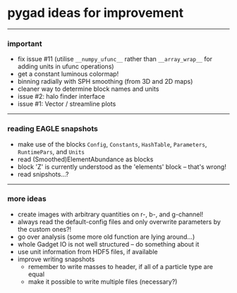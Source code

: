 # pygad ideas for improvement

---

### important

- fix issue #11 (utilise `__numpy_ufunc__` rather than `__array_wrap__` for adding units in ufunc operations)
- get a constant luminous colormap!
- binning radially with SPH smoothing (from 3D and 2D maps)
- cleaner way to determine block names and units
- issue #2: halo finder interface
- issue #1: Vector / streamline plots

---


### reading EAGLE snapshots

- make use of the blocks `Config`, `Constants`, `HashTable`, `Parameters`, `RuntimePars`, and `Units`
- read (Smoothed)ElementAbundance as blocks
- block 'Z' is currently understood as the 'elements' block – that's wrong!
- read snipshots...?

---

### more ideas

- create images with arbitrary quantities on r-, b-, and g-channel!
- always read the default-config files and only overwrite parameters by the custom ones?!
- go over analysis (some more old function are lying around...)
- whole Gadget IO is not well structured – do something about it
- use unit information from HDF5 files, if available
- improve writing snapshots
    * remember to write masses to header, if all of a particle type are equal
    * make it possible to write multiple files (necessary?)
